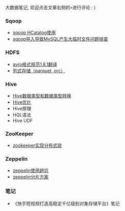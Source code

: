 大数据笔记, 欢迎点击文章右侧的`+`进行评论 : )

### Sqoop

- [sqoop HCatalog使用](bigdata/sqoop/sqoop_hcatalog.md)
- [sqoop导入导致MySQL产生大临时文件问题排查](bigdata/sqoop/sqoop_mysql_temp_file.md)

### HDFS

- [avro格式规范1.8.1翻译](bigdata/hdfs/avro_specification_1.8.1.md)
- [列式存储（parquet, orc）](bigdata/hdfs/columnar_storage_parquet_orc.md)

### Hive

- [Hive数据类型和数据类型转换](bigdata/hive/hive_data_type.md)
- [Hive优化](bigdata/hive/hive_optimize.md)
- Hive原理
- HQL语法
- Hive UDF

### ZooKeeper

- [zookeeper实现分布式锁](bigdata/zookeeper/zk_distribute_lock.md)

### Zeppelin

- [zeppelin使用趟坑](bigdata/zeppelin/zeppelin_bugs.md)
- [zeppelin分片方案](bigdata/zeppelin/zeppelin_sharding.md)

### 笔记

- 《快手短视频打造高稳定千亿级别对象存储平台》笔记
